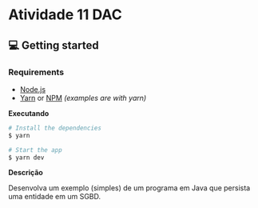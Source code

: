 # Atividade 11 DAC

## 💻 Getting started

### Requirements

- [Node.js](https://nodejs.org/en/)
- [Yarn](https://classic.yarnpkg.com/) or [NPM](https://www.npmjs.com/) _(examples are with yarn)_

**Executando**

```bash
# Install the dependencies
$ yarn

# Start the app
$ yarn dev
```
**Descrição**

Desenvolva um exemplo (simples) de um programa em Java que persista uma entidade em um SGBD. 
